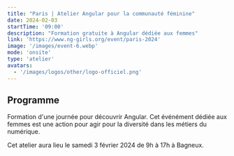 ```yaml
---
title: "Paris | Atelier Angular pour la communauté féminine"
date: 2024-02-03
startTime: '09:00'
description: "Formation gratuite à Angular dédiée aux femmes"
link: 'https://www.ng-girls.org/event/paris-2024'
image: '/images/event-6.webp'
mode: 'onsite'
type: 'atelier'
avatars:
  - '/images/logos/other/logo-officiel.png'
---
```


## Programme

Formation d'une journée pour découvrir Angular.
Cet événément dédiée aux femmes est une action pour agir pour la diversité dans les métiers du numérique.

Cet atelier aura lieu le samedi 3 février 2024 de 9h à 17h à Bagneux.
